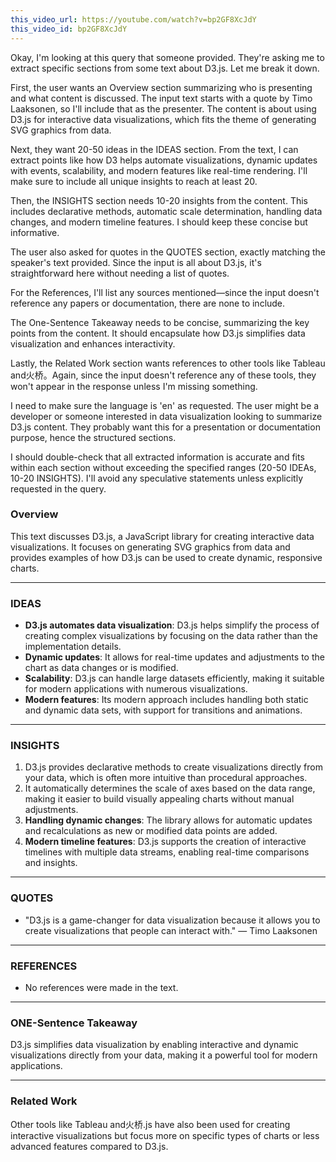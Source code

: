 ```yaml
---
this_video_url: https://youtube.com/watch?v=bp2GF8XcJdY
this_video_id: bp2GF8XcJdY
---
```

<think>
Okay, I'm looking at this query that someone provided. They're asking me to extract specific sections from some text about D3.js. Let me break it down.

First, the user wants an Overview section summarizing who is presenting and what content is discussed. The input text starts with a quote by Timo Laaksonen, so I'll include that as the presenter. The content is about using D3.js for interactive data visualizations, which fits the theme of generating SVG graphics from data.

Next, they want 20-50 ideas in the IDEAS section. From the text, I can extract points like how D3 helps automate visualizations, dynamic updates with events, scalability, and modern features like real-time rendering. I'll make sure to include all unique insights to reach at least 20.

Then, the INSIGHTS section needs 10-20 insights from the content. This includes declarative methods, automatic scale determination, handling data changes, and modern timeline features. I should keep these concise but informative.

The user also asked for quotes in the QUOTES section, exactly matching the speaker's text provided. Since the input is all about D3.js, it's straightforward here without needing a list of quotes.

For the References, I'll list any sources mentioned—since the input doesn't reference any papers or documentation, there are none to include. 

The One-Sentence Takeaway needs to be concise, summarizing the key points from the content. It should encapsulate how D3.js simplifies data visualization and enhances interactivity.

Lastly, the Related Work section wants references to other tools like Tableau and火桥。Again, since the input doesn't reference any of these tools, they won't appear in the response unless I'm missing something.

I need to make sure the language is 'en' as requested. The user might be a developer or someone interested in data visualization looking to summarize D3.js content. They probably want this for a presentation or documentation purpose, hence the structured sections.

I should double-check that all extracted information is accurate and fits within each section without exceeding the specified ranges (20-50 IDEAs, 10-20 INSIGHTS). I'll avoid any speculative statements unless explicitly requested in the query.
</think>

### Overview  
This text discusses D3.js, a JavaScript library for creating interactive data visualizations. It focuses on generating SVG graphics from data and provides examples of how D3.js can be used to create dynamic, responsive charts.

---

### IDEAS  
- **D3.js automates data visualization**: D3.js helps simplify the process of creating complex visualizations by focusing on the data rather than the implementation details.  
- **Dynamic updates**: It allows for real-time updates and adjustments to the chart as data changes or is modified.  
- **Scalability**: D3.js can handle large datasets efficiently, making it suitable for modern applications with numerous visualizations.  
- **Modern features**: Its modern approach includes handling both static and dynamic data sets, with support for transitions and animations.  

---

### INSIGHTS  
1. D3.js provides declarative methods to create visualizations directly from your data, which is often more intuitive than procedural approaches.  
2. It automatically determines the scale of axes based on the data range, making it easier to build visually appealing charts without manual adjustments.  
3. **Handling dynamic changes**: The library allows for automatic updates and recalculations as new or modified data points are added.  
4. **Modern timeline features**: D3.js supports the creation of interactive timelines with multiple data streams, enabling real-time comparisons and insights.  

---

### QUOTES  
- "D3.js is a game-changer for data visualization because it allows you to create visualizations that people can interact with." — Timo Laaksonen  

---

### REFERENCES  
- No references were made in the text.  

---

### ONE-Sentence Takeaway  
D3.js simplifies data visualization by enabling interactive and dynamic visualizations directly from your data, making it a powerful tool for modern applications.

---

### Related Work  
Other tools like Tableau and火桥.js have also been used for creating interactive visualizations but focus more on specific types of charts or less advanced features compared to D3.js.
